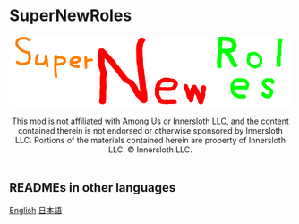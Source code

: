 # SuperNewRoles
![SNRImage](./images/SNRImage.png)

<center>
This mod is not affiliated with Among Us or Innersloth LLC, and the content contained therein is not endorsed or otherwise sponsored by Innersloth LLC. Portions of the materials contained herein are property of Innersloth LLC. © Innersloth LLC.
</center><br>

## READMEs in other languages

[English](https://github.com/ykundesu/SuperNewRoles/blob/main/README.md)
[日本語](https://github.com/ykundesu/SuperNewRoles/blob/main/READMEs/README_jp.md)
